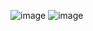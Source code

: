 ![image](https://user-images.githubusercontent.com/42163313/146687406-1ec63313-5841-47b1-bd57-299441afeaf2.png)
![image](https://user-images.githubusercontent.com/42163313/146687426-42f73c7d-f9b6-498a-95ba-d5b244890b2c.png)
